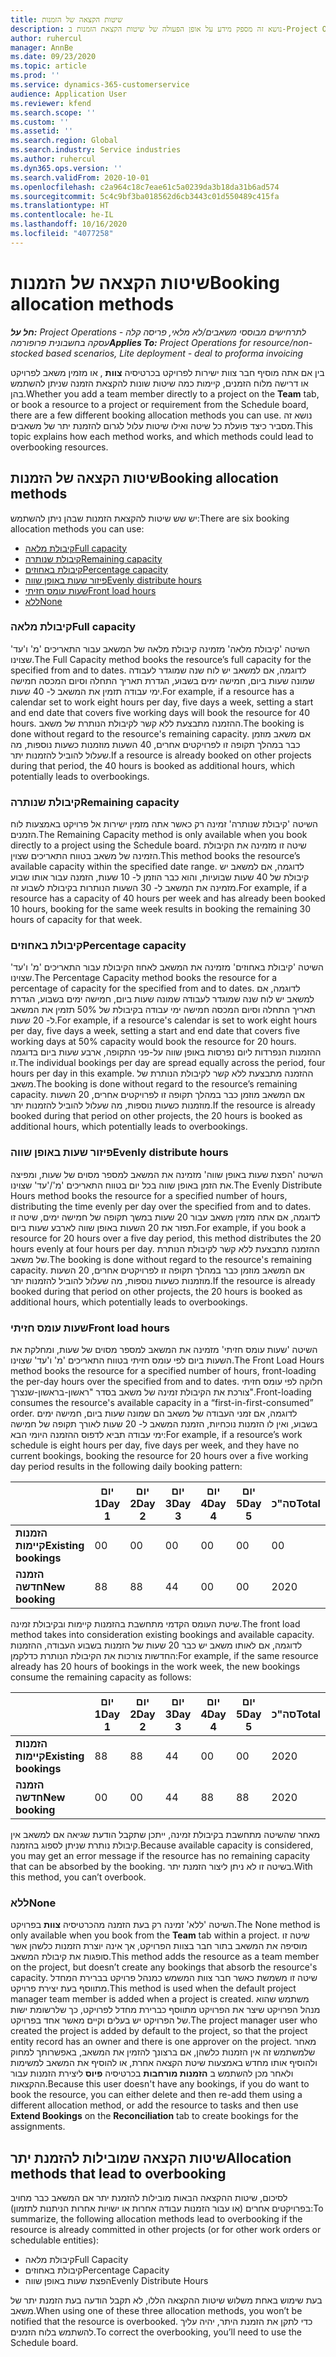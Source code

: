 ```yaml
---
title: שיטות הקצאה של הזמנות
description: נושא זה מספק מידע על אופן הפעולה של שיטות הקצאת הזמנות ב-Project Operations.
author: ruhercul
manager: AnnBe
ms.date: 09/23/2020
ms.topic: article
ms.prod: ''
ms.service: dynamics-365-customerservice
audience: Application User
ms.reviewer: kfend
ms.search.scope: ''
ms.custom: ''
ms.assetid: ''
ms.search.region: Global
ms.search.industry: Service industries
ms.author: ruhercul
ms.dyn365.ops.version: ''
ms.search.validFrom: 2020-10-01
ms.openlocfilehash: c2a964c18c7eae61c5a0239da3b18da31b6ad574
ms.sourcegitcommit: 5c4c9bf3ba018562d6cb3443c01d550489c415fa
ms.translationtype: HT
ms.contentlocale: he-IL
ms.lasthandoff: 10/16/2020
ms.locfileid: "4077258"
---
```

# <a name="booking-allocation-methods"></a><span data-ttu-id="abac0-103">שיטות הקצאה של הזמנות</span><span class="sxs-lookup"><span data-stu-id="abac0-103">Booking allocation methods</span></span>

<span data-ttu-id="abac0-104">_**חל על:** Project Operations לתרחישים מבוססי משאבים/לא מלאי, פריסה קלה - עסקה בחשבונית פרופורמה_</span><span class="sxs-lookup"><span data-stu-id="abac0-104">_**Applies To:** Project Operations for resource/non-stocked based scenarios, Lite deployment - deal to proforma invoicing_</span></span>

<span data-ttu-id="abac0-105">בין אם אתה מוסיף חבר צוות ישירות לפרויקט בכרטיסיה **צוות** , או מזמין משאב לפרויקט או דרישה מלוח הזמנים, קיימות כמה שיטות שונות להקצאת הזמנה שניתן להשתמש בהן.</span><span class="sxs-lookup"><span data-stu-id="abac0-105">Whether you add a team member directly to a project on the **Team** tab, or book a resource to a project or requirement from the Schedule board, there are a few different booking allocation methods you can use.</span></span> <span data-ttu-id="abac0-106">נושא זה מסביר כיצד פועלת כל שיטה ואילו שיטות עלול לגרום להזמנת יתר של משאבים.</span><span class="sxs-lookup"><span data-stu-id="abac0-106">This topic explains how each method works, and which methods could lead to overbooking resources.</span></span>

## <a name="booking-allocation-methods"></a><span data-ttu-id="abac0-107">שיטות הקצאה של הזמנות</span><span class="sxs-lookup"><span data-stu-id="abac0-107">Booking allocation methods</span></span>

<span data-ttu-id="abac0-108">יש שש שיטות להקצאת הזמנות שבהן ניתן להשתמש:</span><span class="sxs-lookup"><span data-stu-id="abac0-108">There are six booking allocation methods you can use:</span></span>

- [<span data-ttu-id="abac0-109">קיבולת מלאה</span><span class="sxs-lookup"><span data-stu-id="abac0-109">Full capacity</span></span>](#full)
- [<span data-ttu-id="abac0-110">קיבולת שנותרה</span><span class="sxs-lookup"><span data-stu-id="abac0-110">Remaining capacity</span></span>](#remaining)
- [<span data-ttu-id="abac0-111">קיבולת באחוזים</span><span class="sxs-lookup"><span data-stu-id="abac0-111">Percentage capacity</span></span>](#percentage)
- [<span data-ttu-id="abac0-112">פיזור שעות באופן שווה</span><span class="sxs-lookup"><span data-stu-id="abac0-112">Evenly distribute hours</span></span>](#evenly)
- [<span data-ttu-id="abac0-113">שעות עומס חזיתי</span><span class="sxs-lookup"><span data-stu-id="abac0-113">Front load hours</span></span>](#front)
- [<span data-ttu-id="abac0-114">ללא</span><span class="sxs-lookup"><span data-stu-id="abac0-114">None</span></span>](#none)

### <a name="full-capacity"></a><a name="full"></a><span data-ttu-id="abac0-115">קיבולת מלאה</span><span class="sxs-lookup"><span data-stu-id="abac0-115">Full capacity</span></span> 
<span data-ttu-id="abac0-116">השיטה 'קיבולת מלאה' מזמינה קיבולת מלאה של המשאב עבור התאריכים 'מ' ו'עד' שצוינו.</span><span class="sxs-lookup"><span data-stu-id="abac0-116">The Full Capacity method books the resource’s full capacity for the specified from and to dates.</span></span> <span data-ttu-id="abac0-117">לדוגמה, אם למשאב יש לוח שנה שמוגדר לעבודה שמונה שעות ביום, חמישה ימים בשבוע, הגדרת תאריך התחלה וסיום המכסה חמישה ימי עבודה תזמין את המשאב ל- 40 שעות.</span><span class="sxs-lookup"><span data-stu-id="abac0-117">For example, if a resource has a calendar set to work eight hours per day, five days a week, setting a start and end date that covers five working days will book the resource for 40 hours.</span></span> <span data-ttu-id="abac0-118">ההזמנה מתבצעת ללא קשר לקיבולת הנותרת של משאב.</span><span class="sxs-lookup"><span data-stu-id="abac0-118">The booking is done without regard to the resource's remaining capacity.</span></span> <span data-ttu-id="abac0-119">אם משאב מוזמן כבר במהלך תקופה זו לפרויקטים אחרים, 40 השעות מוזמנות כשעות נוספות, מה שעלול להוביל להזמנות יתר.</span><span class="sxs-lookup"><span data-stu-id="abac0-119">If a resource is already booked on other projects during that period, the 40 hours is booked as additional hours, which potentially leads to overbookings.</span></span>

### <a name="remaining-capacity"></a><a name="remaining"></a><span data-ttu-id="abac0-120">קיבולת שנותרה</span><span class="sxs-lookup"><span data-stu-id="abac0-120">Remaining capacity</span></span>
<span data-ttu-id="abac0-121">השיטה 'קיבולת שנותרה' זמינה רק כאשר אתה מזמין ישירות אל פרויקט באמצעות לוח הזמנים.</span><span class="sxs-lookup"><span data-stu-id="abac0-121">The Remaining Capacity method is only available when you book directly to a project using the Schedule board.</span></span> <span data-ttu-id="abac0-122">שיטה זו מזמינה את הקיבולת הזמינה של משאב בטווח התאריכים שצוין.</span><span class="sxs-lookup"><span data-stu-id="abac0-122">This method books the resource’s available capacity within the specified date range.</span></span> <span data-ttu-id="abac0-123">לדוגמה, אם למשאב יש קיבולת של 40 שעות שבועיות, והוא כבר הוזמן ל- 10 שעות, הזמנה עבור אותו שבוע מזמינה את המשאב ל- 30 השעות הנותרות בקיבולת לשבוע זה.</span><span class="sxs-lookup"><span data-stu-id="abac0-123">For example, if a resource has a capacity of 40 hours per week and has already been booked 10 hours, booking for the same week results in booking the remaining 30 hours of capacity for that week.</span></span>

### <a name="percentage-capacity"></a><a name="percentage"></a><span data-ttu-id="abac0-124">קיבולת באחוזים</span><span class="sxs-lookup"><span data-stu-id="abac0-124">Percentage capacity</span></span>
<span data-ttu-id="abac0-125">השיטה 'קיבולת באחוזים' מזמינה את המשאב לאחוז הקיבולת עבור התאריכים 'מ' ו'עד' שצוינו.</span><span class="sxs-lookup"><span data-stu-id="abac0-125">The Percentage Capacity method books the resource for a percentage of capacity for the specified from and to dates.</span></span> <span data-ttu-id="abac0-126">לדוגמה, אם למשאב יש לוח שנה שמוגדר לעבודה שמונה שעות ביום, חמישה ימים בשבוע, הגדרת תאריך התחלה וסיום המכסה חמישה ימי עבודה בקיבולת של 50% תזמין את המשאב ל- 20 שעות.</span><span class="sxs-lookup"><span data-stu-id="abac0-126">For example, if a resource's calendar is set to work eight hours per day, five days a week, setting a start and end date that covers five working days at 50% capacity would book the resource for 20 hours.</span></span> <span data-ttu-id="abac0-127">ההזמנות הנפרדות ליום נפרסות באופן שווה על-פני התקופה, ארבע שעות ביום בדוגמה זו.</span><span class="sxs-lookup"><span data-stu-id="abac0-127">The individual bookings per day are spread equally across the period, four hours per day in this example.</span></span> <span data-ttu-id="abac0-128">ההזמנה מתבצעת ללא קשר לקיבולת הנותרת של משאב.</span><span class="sxs-lookup"><span data-stu-id="abac0-128">The booking is done without regard to the resource’s remaining capacity.</span></span> <span data-ttu-id="abac0-129">אם המשאב מוזמן כבר במהלך תקופה זו לפרויקטים אחרים, 20 השעות מוזמנות כשעות נוספות, מה שעלול להוביל להזמנות יתר.</span><span class="sxs-lookup"><span data-stu-id="abac0-129">If the resource is already booked during that period on other projects, the 20 hours is booked as additional hours, which potentially leads to overbookings.</span></span>

### <a name="evenly-distribute-hours"></a><a name="evenly"></a><span data-ttu-id="abac0-130">פיזור שעות באופן שווה</span><span class="sxs-lookup"><span data-stu-id="abac0-130">Evenly distribute hours</span></span>
<span data-ttu-id="abac0-131">השיטה '‏‫הפצת שעות באופן שווה'‬ מזמינה את המשאב למספר מסוים של שעות, ומפיצה את הזמן באופן שווה בכל יום בטווח התאריכים 'מ'/'עד' שצוינו.</span><span class="sxs-lookup"><span data-stu-id="abac0-131">The Evenly Distribute Hours method books the resource for a specified number of hours, distributing the time evenly per day over the specified from and to dates.</span></span> <span data-ttu-id="abac0-132">לדוגמה, אם אתה מזמין משאב עבור 20 שעות במשך תקופה של חמישה ימים, שיטה זו תפזר את 20 השעות באופן שווה לארבע שעות ביום.</span><span class="sxs-lookup"><span data-stu-id="abac0-132">For example, if you book a resource for 20 hours over a five day period, this method distributes the 20 hours evenly at four hours per day.</span></span> <span data-ttu-id="abac0-133">ההזמנה מתבצעת ללא קשר לקיבולת הנותרת של משאב.</span><span class="sxs-lookup"><span data-stu-id="abac0-133">The booking is done without regard to the resource's remaining capacity.</span></span> <span data-ttu-id="abac0-134">אם המשאב מוזמן כבר במהלך תקופה זו לפרויקטים אחרים, 20 השעות מוזמנות כשעות נוספות, מה שעלול להוביל להזמנות יתר.</span><span class="sxs-lookup"><span data-stu-id="abac0-134">If the resource is already booked during that period on other projects, the 20 hours is booked as additional hours, which potentially leads to overbookings.</span></span>

### <a name="front-load-hours"></a><a name="front"></a><span data-ttu-id="abac0-135">שעות עומס חזיתי</span><span class="sxs-lookup"><span data-stu-id="abac0-135">Front load hours</span></span>
<span data-ttu-id="abac0-136">השיטה 'שעות עומס חזיתי' מזמינה את המשאב למספר מסוים של שעות, ומחלקת את השעות ביום לפי עומס חזיתי בטווח התאריכים 'מ' ו'עד' שצוינו.</span><span class="sxs-lookup"><span data-stu-id="abac0-136">The Front Load Hours method books the resource for a specified number of hours, front-loading the per-day hours over the specified from and to dates.</span></span> <span data-ttu-id="abac0-137">חלוקה לפי עומס חזיתי צורכת את הקיבולת זמינה של משאב בסדר "ראשון-בראשון-שנצרך".</span><span class="sxs-lookup"><span data-stu-id="abac0-137">Front-loading consumes the resource's available capacity in a “first-in-first-consumed” order.</span></span> <span data-ttu-id="abac0-138">לדוגמה, אם זמני העבודה של משאב הם שמונה שעות ביום, חמישה ימים בשבוע, ואין לו הזמנות נוכחיות, הזמנת המשאב ל- 20 שעות לאורך תקופה של חמישה ימי עבודה תביא לדפוס ההזמנה היומי הבא:</span><span class="sxs-lookup"><span data-stu-id="abac0-138">For example, if a resource’s work schedule is eight hours per day, five days per week, and they have no current bookings, booking the resource for 20 hours over a five working day period results in the following daily booking pattern:</span></span> 

|                           |    <span data-ttu-id="abac0-139">יום 1</span><span class="sxs-lookup"><span data-stu-id="abac0-139">Day 1</span></span>    |    <span data-ttu-id="abac0-140">יום 2</span><span class="sxs-lookup"><span data-stu-id="abac0-140">Day 2</span></span>    |    <span data-ttu-id="abac0-141">יום 3</span><span class="sxs-lookup"><span data-stu-id="abac0-141">Day 3</span></span>    |    <span data-ttu-id="abac0-142">יום 4</span><span class="sxs-lookup"><span data-stu-id="abac0-142">Day 4</span></span>    |    <span data-ttu-id="abac0-143">יום 5</span><span class="sxs-lookup"><span data-stu-id="abac0-143">Day 5</span></span>    |    <span data-ttu-id="abac0-144">סה"כ</span><span class="sxs-lookup"><span data-stu-id="abac0-144">Total</span></span>    |
|---------------------------|-------------|-------------|-------------|-------------|-------------|-------------|
|    <span data-ttu-id="abac0-145">**הזמנות קיימות**</span><span class="sxs-lookup"><span data-stu-id="abac0-145">**Existing   bookings**</span></span>    |    <span data-ttu-id="abac0-146">0</span><span class="sxs-lookup"><span data-stu-id="abac0-146">0</span></span>        |    <span data-ttu-id="abac0-147">0</span><span class="sxs-lookup"><span data-stu-id="abac0-147">0</span></span>        |    <span data-ttu-id="abac0-148">0</span><span class="sxs-lookup"><span data-stu-id="abac0-148">0</span></span>        |    <span data-ttu-id="abac0-149">0</span><span class="sxs-lookup"><span data-stu-id="abac0-149">0</span></span>        |    <span data-ttu-id="abac0-150">0</span><span class="sxs-lookup"><span data-stu-id="abac0-150">0</span></span>        |    <span data-ttu-id="abac0-151">0</span><span class="sxs-lookup"><span data-stu-id="abac0-151">0</span></span>        |
|    <span data-ttu-id="abac0-152">**הזמנה חדשה**</span><span class="sxs-lookup"><span data-stu-id="abac0-152">**New   booking**</span></span>          |    <span data-ttu-id="abac0-153">8</span><span class="sxs-lookup"><span data-stu-id="abac0-153">8</span></span>        |    <span data-ttu-id="abac0-154">8</span><span class="sxs-lookup"><span data-stu-id="abac0-154">8</span></span>        |    <span data-ttu-id="abac0-155">4</span><span class="sxs-lookup"><span data-stu-id="abac0-155">4</span></span>        |    <span data-ttu-id="abac0-156">0</span><span class="sxs-lookup"><span data-stu-id="abac0-156">0</span></span>        |    <span data-ttu-id="abac0-157">0</span><span class="sxs-lookup"><span data-stu-id="abac0-157">0</span></span>        |    <span data-ttu-id="abac0-158">20</span><span class="sxs-lookup"><span data-stu-id="abac0-158">20</span></span>       |

<span data-ttu-id="abac0-159">שיטת העומס הקדמי מתחשבת בהזמנות קיימות ובקיבולת זמינה.</span><span class="sxs-lookup"><span data-stu-id="abac0-159">The front load method takes into consideration existing bookings and available capacity.</span></span> <span data-ttu-id="abac0-160">לדוגמה, אם לאותו משאב יש כבר 20 שעות של הזמנות בשבוע העבודה, ההזמנות החדשות צורכות את הקיבולת הנותרת כדלקמן:</span><span class="sxs-lookup"><span data-stu-id="abac0-160">For example, if the same resource already has 20 hours of bookings in the work week, the new bookings consume the remaining capacity as follows:</span></span>

|                     | <span data-ttu-id="abac0-161">יום 1</span><span class="sxs-lookup"><span data-stu-id="abac0-161">Day 1</span></span> | <span data-ttu-id="abac0-162">יום 2</span><span class="sxs-lookup"><span data-stu-id="abac0-162">Day 2</span></span> | <span data-ttu-id="abac0-163">יום 3</span><span class="sxs-lookup"><span data-stu-id="abac0-163">Day 3</span></span> | <span data-ttu-id="abac0-164">יום 4</span><span class="sxs-lookup"><span data-stu-id="abac0-164">Day 4</span></span> | <span data-ttu-id="abac0-165">יום 5</span><span class="sxs-lookup"><span data-stu-id="abac0-165">Day 5</span></span> | <span data-ttu-id="abac0-166">סה"כ</span><span class="sxs-lookup"><span data-stu-id="abac0-166">Total</span></span> |
|---------------------|-------|-------|-------|-------|-------|-------|
| <span data-ttu-id="abac0-167">**הזמנות קיימות**</span><span class="sxs-lookup"><span data-stu-id="abac0-167">**Existing   bookings**</span></span> | <span data-ttu-id="abac0-168">8</span><span class="sxs-lookup"><span data-stu-id="abac0-168">8</span></span>     | <span data-ttu-id="abac0-169">8</span><span class="sxs-lookup"><span data-stu-id="abac0-169">8</span></span>     | <span data-ttu-id="abac0-170">4</span><span class="sxs-lookup"><span data-stu-id="abac0-170">4</span></span>     | <span data-ttu-id="abac0-171">0</span><span class="sxs-lookup"><span data-stu-id="abac0-171">0</span></span>     | <span data-ttu-id="abac0-172">0</span><span class="sxs-lookup"><span data-stu-id="abac0-172">0</span></span>     | <span data-ttu-id="abac0-173">20</span><span class="sxs-lookup"><span data-stu-id="abac0-173">20</span></span>    |
| <span data-ttu-id="abac0-174">**הזמנה חדשה**</span><span class="sxs-lookup"><span data-stu-id="abac0-174">**New   booking**</span></span>       | <span data-ttu-id="abac0-175">0</span><span class="sxs-lookup"><span data-stu-id="abac0-175">0</span></span>     | <span data-ttu-id="abac0-176">0</span><span class="sxs-lookup"><span data-stu-id="abac0-176">0</span></span>     | <span data-ttu-id="abac0-177">4</span><span class="sxs-lookup"><span data-stu-id="abac0-177">4</span></span>     | <span data-ttu-id="abac0-178">8</span><span class="sxs-lookup"><span data-stu-id="abac0-178">8</span></span>     | <span data-ttu-id="abac0-179">8</span><span class="sxs-lookup"><span data-stu-id="abac0-179">8</span></span>     | <span data-ttu-id="abac0-180">20</span><span class="sxs-lookup"><span data-stu-id="abac0-180">20</span></span>    |

<span data-ttu-id="abac0-181">מאחר שהשיטה מתחשבת בקיבולת זמינה, ייתכן שתקבל הודעת שגיאה אם למשאב אין קיבולת נותרת שניתן לספוג בהזמנה.</span><span class="sxs-lookup"><span data-stu-id="abac0-181">Because available capacity is considered, you may get an error message if the resource has no remaining capacity that can be absorbed by the booking.</span></span> <span data-ttu-id="abac0-182">בשיטה זו לא ניתן ליצור הזמנת יתר.</span><span class="sxs-lookup"><span data-stu-id="abac0-182">With this method, you can’t overbook.</span></span>

### <a name="none"></a><a name="none"></a><span data-ttu-id="abac0-183">ללא</span><span class="sxs-lookup"><span data-stu-id="abac0-183">None</span></span>
<span data-ttu-id="abac0-184">השיטה 'ללא' זמינה רק בעת הזמנה מהכרטיסיה **צוות** בפרויקט.</span><span class="sxs-lookup"><span data-stu-id="abac0-184">The None method is only available when you book from the **Team** tab within a project.</span></span> <span data-ttu-id="abac0-185">שיטה זו מוסיפה את המשאב בתור חבר בצוות הפרויקט, אך אינה יוצרת הזמנות כלשהן אשר סופגות את קיבולת המשאב.</span><span class="sxs-lookup"><span data-stu-id="abac0-185">This method adds the resource as a team member on the project, but doesn’t create any bookings that absorb the resource's capacity.</span></span> <span data-ttu-id="abac0-186">שיטה זו משמשת כאשר חבר צוות המשמש כמנהל פרויקט בברירת המחדל מתווסף בעת יצירת פרויקט.</span><span class="sxs-lookup"><span data-stu-id="abac0-186">This method is used when the default project manager team member is added when a project is created.</span></span> <span data-ttu-id="abac0-187">משתמש שהוא מנהל הפרויקט שיצר את הפרויקט מתווסף כברירת מחדל לפרויקט, כך שלרשומת ישות של הפרויקט יש בעלים וקיים מאשר אחד בפרויקט.</span><span class="sxs-lookup"><span data-stu-id="abac0-187">The project manager user who created the project is added by default to the project, so that the project entity record has an owner and there is one approver on the project.</span></span> <span data-ttu-id="abac0-188">מאחר שלמשתמש זה אין הזמנות כלשהן, אם ברצונך להזמין את המשאב, באפשרותך למחוק ולהוסיף אותו מחדש באמצעות שיטת הקצאה אחרת, או להוסיף את המשאב למשימות ולאחר מכן להשתמש ב **הזמנות מורחבות** בכרטיסיה **פיוס** ליצירת הזמנות עבור ההקצאות.</span><span class="sxs-lookup"><span data-stu-id="abac0-188">Because this user doesn't have any bookings, if you do want to book the resource, you can either delete and then re-add them using a different allocation method, or add the resource to tasks and then use **Extend Bookings** on the **Reconciliation** tab to create bookings for the assignments.</span></span>

## <a name="allocation-methods-that-lead-to-overbooking"></a><span data-ttu-id="abac0-189">שיטות הקצאה שמובילות להזמנת יתר</span><span class="sxs-lookup"><span data-stu-id="abac0-189">Allocation methods that lead to overbooking</span></span>
<span data-ttu-id="abac0-190">לסיכום, שיטות ההקצאה הבאות מובילות להזמנת יתר אם המשאב כבר מחויב בפרויקטים אחרים (או עבור הזמנות עבודה אחרות או ישויות אחרות הניתנות לתזמון):</span><span class="sxs-lookup"><span data-stu-id="abac0-190">To summarize, the following allocation methods lead to overbooking if the resource is already committed in other projects (or for other work orders or schedulable entities):</span></span>

- <span data-ttu-id="abac0-191">קיבולת מלאה</span><span class="sxs-lookup"><span data-stu-id="abac0-191">Full Capacity</span></span>
- <span data-ttu-id="abac0-192">קיבולת באחוזים</span><span class="sxs-lookup"><span data-stu-id="abac0-192">Percentage Capacity</span></span>
- <span data-ttu-id="abac0-193">הפצת שעות באופן שווה</span><span class="sxs-lookup"><span data-stu-id="abac0-193">Evenly Distribute Hours</span></span>

<span data-ttu-id="abac0-194">בעת שימוש באחת משלוש שיטות ההקצאה הללו, לא תקבל הודעה בעת הזמנת יתר של משאב.</span><span class="sxs-lookup"><span data-stu-id="abac0-194">When using one of these three allocation methods, you won’t be notified that the resource is overbooked.</span></span> <span data-ttu-id="abac0-195">כדי לתקן את הזמנת היתר, יהיה עליך להשתמש בלוח הזמנים.</span><span class="sxs-lookup"><span data-stu-id="abac0-195">To correct the overbooking, you’ll need to use the Schedule board.</span></span>

